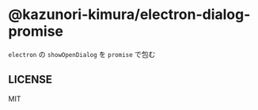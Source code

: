 # @kazunori-kimura/electron-dialog-promise

`electron` の `showOpenDialog` を `promise` で包む

## LICENSE

MIT
